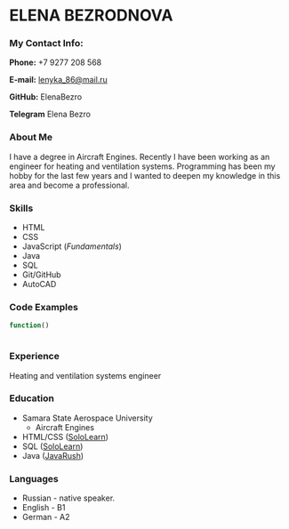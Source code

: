 # **ELENA BEZRODNOVA**

### **My Contact Info:**

**Phone:** +7 9277 208 568

**E-mail:** lenyka_86@mail.ru

**GitHub:** ElenaBezro

**Telegram** Elena Bezro

### **About Me**
I have a degree in Aircraft Engines. Recently I have been working as an engineer for heating and ventilation systems. Programming has been my hobby for the last few years and I wanted to deepen my knowledge in this area and become a professional.

### **Skills**
* HTML
* CSS 
* JavaScript (*Fundamentals*)
* Java
* SQL
* Git/GitHub
* AutoCAD

### **Code Examples**
```javascript
function()



```
### **Experience**
Heating and ventilation systems engineer

### **Education**
* Samara State Aerospace University
  * Aircraft Engines
* HTML/CSS ([SoloLearn](https://www.sololearn.com))
* SQL ([SoloLearn](https://www.sololearn.com))
* Java ([JavaRush](https://javarush.ru))

### **Languages**
* Russian - native speaker.
* English - B1 
* German - A2